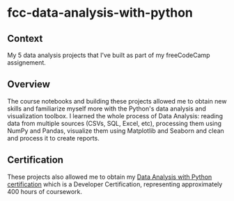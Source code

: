 # fcc-data-analysis-with-python
## Context
My 5 data analysis projects that I've built as part of my freeCodeCamp assignement.
<br>
## Overview
The course notebooks and building these projects allowed me to obtain new skills and familiarize myself more with the Python's data analysis and visualization toolbox.
I learned the whole process of Data Analysis: reading data from multiple sources (CSVs, SQL, Excel, etc), processing them using NumPy and Pandas, visualize them using Matplotlib and Seaborn and clean and process it to create reports.
## Certification
These projects also allowed me to obtain my <a href="https://www.freecodecamp.org/certification/ilyas-moutawwakil/data-analysis-with-python-v7">Data Analysis with Python certification</a> which is a Developer Certification, representing approximately 400 hours of coursework.

